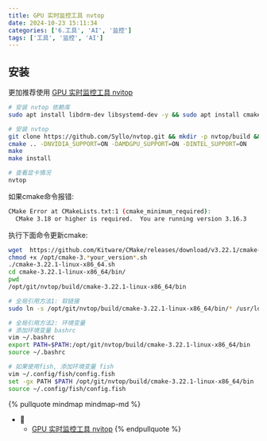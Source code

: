 ```yaml
---
title: GPU 实时监控工具 nvtop
date: 2024-10-23 15:11:34
categories: ['6.工具', 'AI', '监控']
tags: ['工具', '监控', 'AI']
---
```

  
  
## 安装

更加推荐使用 [GPU 实时监控工具 nvitop](../dafbf23c5bb3f1d8424b4f834eebbe9529c9a5a2)
```sh
# 安装 nvtop 依赖库  
sudo apt install libdrm-dev libsystemd-dev -y && sudo apt install cmake libncurses5-dev libncursesw5-dev -y

# 安装 nvtop  
git clone https://github.com/Syllo/nvtop.git && mkdir -p nvtop/build && cd nvtop/build  
cmake .. -DNVIDIA_SUPPORT=ON -DAMDGPU_SUPPORT=ON -DINTEL_SUPPORT=ON  
make  
make install

# 查看显卡情况
nvtop
```

如果cmake命令报错:
```sh
CMake Error at CMakeLists.txt:1 (cmake_minimum_required):
  CMake 3.18 or higher is required.  You are running version 3.16.3
```
执行下面命令更新cmake:
```sh
wget  https://github.com/Kitware/CMake/releases/download/v3.22.1/cmake-3.22.1-linux-x86_64.sh
chmod +x /opt/cmake-3.*your_version*.sh
./cmake-3.22.1-linux-x86_64.sh
cd cmake-3.22.1-linux-x86_64/bin/
pwd
/opt/git/nvtop/build/cmake-3.22.1-linux-x86_64/bin

# 全局引用方法1: 软链接
sudo ln -s /opt/git/nvtop/build/cmake-3.22.1-linux-x86_64/bin/* /usr/local/bin

# 全局引用方法2: 环境变量
# 添加环境变量 bashrc
vim ~/.bashrc
export PATH=$PATH:/opt/git/nvtop/build/cmake-3.22.1-linux-x86_64/bin
source ~/.bashrc

# 如果使用fish, 添加环境变量 fish
vim ~/.config/fish/config.fish
set -gx PATH $PATH /opt/git/nvtop/build/cmake-3.22.1-linux-x86_64/bin
source ~/.config/fish/config.fish
```


{% pullquote mindmap mindmap-md %}
- 🔵
  - [GPU 实时监控工具 nvitop](../dafbf23c5bb3f1d8424b4f834eebbe9529c9a5a2)
{% endpullquote %}